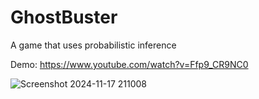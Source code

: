 # GhostBuster
A game that uses probabilistic inference

Demo: https://www.youtube.com/watch?v=Ffp9_CR9NC0

![Screenshot 2024-11-17 211008](https://github.com/user-attachments/assets/2ecb05a4-41af-47d0-a3d6-8d01e50e3e87)
